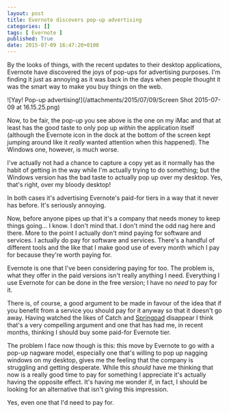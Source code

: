 ```yaml
---
layout: post
title: Evernote discovers pop-up advertising
categories: []
tags: [ Evernote ]
published: True
date: 2015-07-09 16:47:20+0100
---
```


By the looks of things, with the recent updates to their desktop applications,
Evernote have discovered the joys of pop-ups for advertising purposes. I'm
finding it just as annoying as it was back in the days when people thought it
was the smart way to make you buy things on the web.

![Yay! Pop-up advertising!](/attachments/2015/07/09/Screen Shot 2015-07-09 at 16.15.25.png)

Now, to be fair, the pop-up you see above is the one on my iMac and that at
least has the good taste to only pop up *within* the application itself
(although the Evernote icon in the dock at the bottom of the screen kept
jumping around like it *really* wanted attention when this happened). The
Windows one, however, is much worse.

I've actually not had a chance to capture a copy yet as it normally has the
habit of getting in the way while I'm actually trying to do something; but
the Windows version has the bad taste to actually pop up over my desktop. Yes,
that's right, over my bloody desktop!

In both cases it's advertising Evernote's paid-for tiers in a way that it never
has before. It's seriously annoying.

Now, before anyone pipes up that it's a company that needs money to keep things
going... I know. I don't mind that. I don't mind the odd nag here and there.
More to the point I actually don't mind paying for software and services. I
actually do pay for software and services. There's a handful of different tools
and the like that I make good use of every month which I pay for because they're
worth paying for.

Evernote is one that I've been considering paying for too. The problem is, what
they offer in the paid versions isn't really anything I need. Everything I use
Evernote for can be done in the free version; I have no *need* to pay for it.

There is, of course, a good argument to be made in favour of the idea that if
you benefit from a service you should pay for it anyway so that it doesn't go
away. Having watched the likes of Catch and
[Springpad](https://en.wikipedia.org/wiki/Springpad) disappear I think that's
a very compelling argument and one that has had me, in recent months, thinking
I should buy some paid-for Evernote tier.

The problem I face now though is this: this move by Evernote to go with a
pop-up nagware model, especially one that's willing to pop up nagging windows
on my desktop, gives me the feeling that the company is struggling and getting
desperate. While this *should* have me thinking that now is a really good time
to pay for something I appreciate it's actually having the opposite effect.
It's having me wonder if, in fact, I should be looking for an alternative that
isn't giving this impression.

Yes, even one that I'd need to pay for.